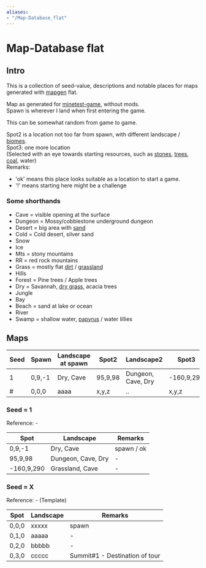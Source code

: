 ```yaml
---
aliases:
- "/Map-Database_flat"
---
```


# Map-Database flat
Intro
-----

This is a collection of seed-value, descriptions and notable places for maps generated with [mapgen](https://wiki.luanti.org/Mapgen "Mapgen") flat.

Map as generated for [minetest-game](https://wiki.luanti.org/index.php?title=Minetest_Game&action=edit&redlink=1 "Minetest Game (page does not exist)"), without mods.  
Spawn is wherever I land when first entering the game.

This can be somewhat random from game to game.

Spot2 is a location not too far from spawn, with different landscape / [biomes](https://wiki.luanti.org/Biomes "Biomes").  
Spot3: one more location  
(Selected with an eye towards starting resources, such as [stones](https://wiki.luanti.org/Stone "Stone"), [trees](https://wiki.luanti.org/Tree "Tree"), [coal](https://wiki.luanti.org/Coal "Coal"), water)  
Remarks:

*   'ok' means this place looks suitable as a location to start a game.
*   '!' means starting here might be a challenge

### Some shorthands

*   Cave = visible opening at the surface
*   Dungeon = Mossy/cobblestone underground dungeon
*   Desert = big area with [sand](https://wiki.luanti.org/Sand "Sand")
*   Cold = Cold desert, silver sand
*   Snow
*   Ice
*   Mts = stony mountains
*   RR = red rock mountains
*   Grass = mostly flat [dirt](https://wiki.luanti.org/Dirt "Dirt") / [grassland](https://wiki.luanti.org/Grass "Grass")
*   Hills
*   Forest = Pine trees / Apple trees
*   Dry = Savannah, [dry grass](https://wiki.luanti.org/Dry_Grass "Dry Grass"), acacia trees
*   Jungle
*   Bay
*   Beach = sand at lake or ocean
*   River
*   Swamp = shallow water, [papyrus](https://wiki.luanti.org/Papyrus "Papyrus") / water lillies

Maps
----


|Seed|Spawn |Landscape at spawn|Spot2  |Landscape2        |Spot3     |Landscape3     |Remarks|
|----|------|------------------|-------|------------------|----------|---------------|-------|
|1   |0,9,-1|Dry, Cave         |95,9,98|Dungeon, Cave, Dry|-160,9,290|Grassland, Cave|ok     |
|#   |0,0,0 |aaaa              |x,y,z  |..                |x,y,z     |..             |-      |


### Seed = 1

Reference: -


|Spot      |Landscape         |Remarks   |
|----------|------------------|----------|
|0,9,-1    |Dry, Cave         |spawn / ok|
|95,9,98   |Dungeon, Cave, Dry|-         |
|-160,9,290|Grassland, Cave   |-         |


### Seed = X

Reference: - (Template)


|Spot |Landscape|Remarks                       |
|-----|---------|------------------------------|
|0,0,0|xxxxx    |spawn                         |
|0,1,0|aaaaa    |-                             |
|0,2,0|bbbbb    |-                             |
|0,3,0|ccccc    |Summit#1 - Destination of tour|
